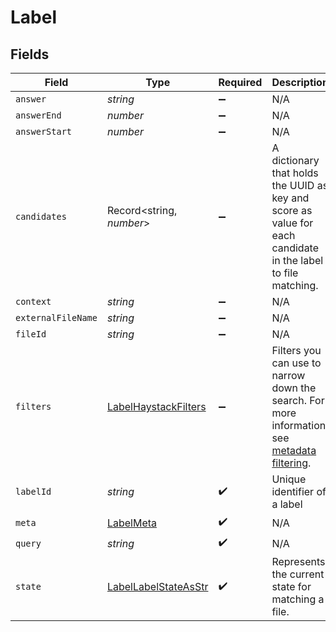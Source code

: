 # Label


## Fields

| Field                                                                                                                                                    | Type                                                                                                                                                     | Required                                                                                                                                                 | Description                                                                                                                                              |
| -------------------------------------------------------------------------------------------------------------------------------------------------------- | -------------------------------------------------------------------------------------------------------------------------------------------------------- | -------------------------------------------------------------------------------------------------------------------------------------------------------- | -------------------------------------------------------------------------------------------------------------------------------------------------------- |
| `answer`                                                                                                                                                 | *string*                                                                                                                                                 | :heavy_minus_sign:                                                                                                                                       | N/A                                                                                                                                                      |
| `answerEnd`                                                                                                                                              | *number*                                                                                                                                                 | :heavy_minus_sign:                                                                                                                                       | N/A                                                                                                                                                      |
| `answerStart`                                                                                                                                            | *number*                                                                                                                                                 | :heavy_minus_sign:                                                                                                                                       | N/A                                                                                                                                                      |
| `candidates`                                                                                                                                             | Record<string, *number*>                                                                                                                                 | :heavy_minus_sign:                                                                                                                                       | A dictionary that holds the UUID as key and score as value for each candidate in the label to file matching.                                             |
| `context`                                                                                                                                                | *string*                                                                                                                                                 | :heavy_minus_sign:                                                                                                                                       | N/A                                                                                                                                                      |
| `externalFileName`                                                                                                                                       | *string*                                                                                                                                                 | :heavy_minus_sign:                                                                                                                                       | N/A                                                                                                                                                      |
| `fileId`                                                                                                                                                 | *string*                                                                                                                                                 | :heavy_minus_sign:                                                                                                                                       | N/A                                                                                                                                                      |
| `filters`                                                                                                                                                | [LabelHaystackFilters](../../models/shared/labelhaystackfilters.md)                                                                                      | :heavy_minus_sign:                                                                                                                                       | Filters you can use to narrow down the search. For more information, see [metadata filtering](https://docs.haystack.deepset.ai/docs/metadata-filtering). |
| `labelId`                                                                                                                                                | *string*                                                                                                                                                 | :heavy_check_mark:                                                                                                                                       | Unique identifier of a label                                                                                                                             |
| `meta`                                                                                                                                                   | [LabelMeta](../../models/shared/labelmeta.md)                                                                                                            | :heavy_check_mark:                                                                                                                                       | N/A                                                                                                                                                      |
| `query`                                                                                                                                                  | *string*                                                                                                                                                 | :heavy_check_mark:                                                                                                                                       | N/A                                                                                                                                                      |
| `state`                                                                                                                                                  | [LabelLabelStateAsStr](../../models/shared/labellabelstateasstr.md)                                                                                      | :heavy_check_mark:                                                                                                                                       | Represents the current state for matching a file.                                                                                                        |